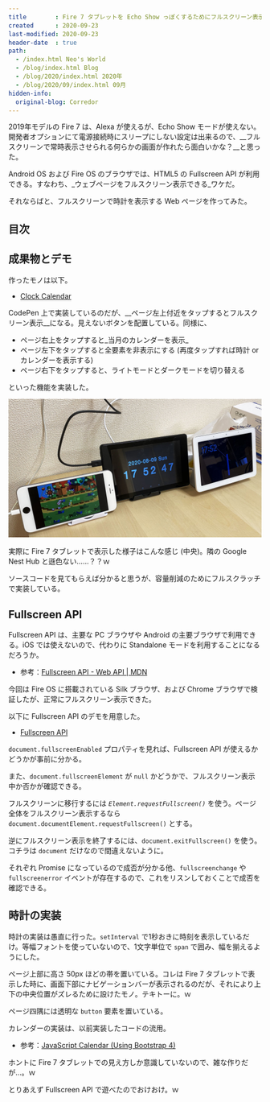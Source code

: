 ```yaml
---
title        : Fire 7 タブレットを Echo Show っぽくするためにフルスクリーン表示する時計アプリを作った
created      : 2020-09-23
last-modified: 2020-09-23
header-date  : true
path:
  - /index.html Neo's World
  - /blog/index.html Blog
  - /blog/2020/index.html 2020年
  - /blog/2020/09/index.html 09月
hidden-info:
  original-blog: Corredor
---
```


2019年モデルの Fire 7 は、Alexa が使えるが、Echo Show モードが使えない。開発者オプションにて電源接続時にスリープにしない設定は出来るので、__フルスクリーンで常時表示させられる何らかの画面が作れたら面白いかな？__と思った。

Android OS および Fire OS のブラウザでは、HTML5 の Fullscreen API が利用できる。すなわち、_ウェブページをフルスクリーン表示できる_ワケだ。

それならばと、フルスクリーンで時計を表示する Web ページを作ってみた。

## 目次

## 成果物とデモ

作ったモノは以下。

- [Clock Calendar](https://codepen.io/Neos21/full/RwaNZWV)

CodePen 上で実装しているのだが、__ページ左上付近をタップするとフルスクリーン表示__になる。見えないボタンを配置している。同様に、

- ページ右上をタップすると_当月のカレンダーを表示_
- ページ左下をタップすると全要素を非表示にする (再度タップすれば時計 or カレンダーを表示する)
- ページ右下をタップすると、ライトモードとダークモードを切り替える

といった機能を実装した。

![実際の卓上](/blog/2020/08/18-02-05.jpg)

実際に Fire 7 タブレットで表示した様子はこんな感じ (中央)。隣の Google Nest Hub と遜色ない……？？ｗ

ソースコードを見てもらえば分かると思うが、容量削減のためにフルスクラッチで実装している。

## Fullscreen API

Fullscreen API は、主要な PC ブラウザや Android の主要ブラウザで利用できる。iOS では使えないので、代わりに Standalone モードを利用することになるだろうか。

- 参考：[Fullscreen API - Web API | MDN](https://developer.mozilla.org/ja/docs/Web/API/Fullscreen_API)

今回は Fire OS に搭載されている Silk ブラウザ、および Chrome ブラウザで検証したが、正常にフルスクリーン表示できた。

以下に Fullscreen API のデモを用意した。

- [Fullscreen API](https://codepen.io/Neos21/pen/NWNWQRO)

`document.fullscreenEnabled` プロパティを見れば、Fullscreen API が使えるかどうかが事前に分かる。

また、`document.fullscreenElement` が `null` かどうかで、フルスクリーン表示中か否かが確認できる。

フルスクリーンに移行するには _`Element.requestFullscreen()`_ を使う。ページ全体をフルスクリーン表示するなら `document.documentElement.requestFullscreen()` とする。

逆にフルスクリーン表示を終了するには、`document.exitFullscreen()` を使う。コチラは `document` だけなので間違えないように。

それぞれ Promise になっているので成否が分かる他、`fullscreenchange` や `fullscreenerror` イベントが存在するので、これをリスンしておくことで成否を確認できる。

## 時計の実装

時計の実装は愚直に行った。`setInterval` で1秒おきに時刻を表示しているだけ。等幅フォントを使っていないので、1文字単位で `span` で囲み、幅を揃えるようにした。

ページ上部に高さ 50px ほどの帯を置いている。コレは Fire 7 タブレットで表示した時に、画面下部にナビゲーションバーが表示されるのだが、それにより上下の中央位置がズレるために設けたモノ。テキトーに。ｗ

ページ四隅には透明な `button` 要素を置いている。

カレンダーの実装は、以前実装したコードの流用。

- 参考：[JavaScript Calendar (Using Bootstrap 4)](https://codepen.io/Neos21/pen/jYozVr)

ホントに Fire 7 タブレットでの見え方しか意識していないので、雑な作りだが…。ｗ

とりあえず Fullscreen API で遊べたのでおけおけ。ｗ
